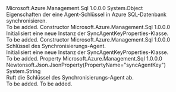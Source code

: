 <Type Name="SyncAgentKeyProperties" FullName="Microsoft.Azure.Management.Sql.Models.SyncAgentKeyProperties">
  <TypeSignature Language="C#" Value="public class SyncAgentKeyProperties" />
  <TypeSignature Language="ILAsm" Value=".class public auto ansi beforefieldinit SyncAgentKeyProperties extends System.Object" />
  <TypeSignature Language="DocId" Value="T:Microsoft.Azure.Management.Sql.Models.SyncAgentKeyProperties" />
  <TypeSignature Language="VB.NET" Value="Public Class SyncAgentKeyProperties" />
  <TypeSignature Language="F#" Value="type SyncAgentKeyProperties = class" />
  <AssemblyInfo>
    <AssemblyName>Microsoft.Azure.Management.Sql</AssemblyName>
    <AssemblyVersion>1.0.0.0</AssemblyVersion>
  </AssemblyInfo>
  <Base>
    <BaseTypeName>System.Object</BaseTypeName>
  </Base>
  <Interfaces />
  <Docs>
    <summary>
            Eigenschaften der eine Agent-Schlüssel in Azure SQL-Datenbank synchronisieren.
            </summary>
    <remarks>To be added.</remarks>
  </Docs>
  <Members>
    <Member MemberName=".ctor">
      <MemberSignature Language="C#" Value="public SyncAgentKeyProperties ();" />
      <MemberSignature Language="ILAsm" Value=".method public hidebysig specialname rtspecialname instance void .ctor() cil managed" />
      <MemberSignature Language="DocId" Value="M:Microsoft.Azure.Management.Sql.Models.SyncAgentKeyProperties.#ctor" />
      <MemberSignature Language="VB.NET" Value="Public Sub New ()" />
      <MemberType>Constructor</MemberType>
      <AssemblyInfo>
        <AssemblyName>Microsoft.Azure.Management.Sql</AssemblyName>
        <AssemblyVersion>1.0.0.0</AssemblyVersion>
      </AssemblyInfo>
      <Parameters />
      <Docs>
        <summary>
            Initialisiert eine neue Instanz der SyncAgentKeyProperties-Klasse.
            </summary>
        <remarks>To be added.</remarks>
      </Docs>
    </Member>
    <Member MemberName=".ctor">
      <MemberSignature Language="C#" Value="public SyncAgentKeyProperties (string syncAgentKey = null);" />
      <MemberSignature Language="ILAsm" Value=".method public hidebysig specialname rtspecialname instance void .ctor(string syncAgentKey) cil managed" />
      <MemberSignature Language="DocId" Value="M:Microsoft.Azure.Management.Sql.Models.SyncAgentKeyProperties.#ctor(System.String)" />
      <MemberSignature Language="VB.NET" Value="Public Sub New (Optional syncAgentKey As String = null)" />
      <MemberSignature Language="F#" Value="new Microsoft.Azure.Management.Sql.Models.SyncAgentKeyProperties : string -&gt; Microsoft.Azure.Management.Sql.Models.SyncAgentKeyProperties" Usage="new Microsoft.Azure.Management.Sql.Models.SyncAgentKeyProperties syncAgentKey" />
      <MemberType>Constructor</MemberType>
      <AssemblyInfo>
        <AssemblyName>Microsoft.Azure.Management.Sql</AssemblyName>
        <AssemblyVersion>1.0.0.0</AssemblyVersion>
      </AssemblyInfo>
      <Parameters>
        <Parameter Name="syncAgentKey" Type="System.String" />
      </Parameters>
      <Docs>
        <param name="syncAgentKey">Schlüssel des Synchronisierungs-Agent.</param>
        <summary>
            Initialisiert eine neue Instanz der SyncAgentKeyProperties-Klasse.
            </summary>
        <remarks>To be added.</remarks>
      </Docs>
    </Member>
    <Member MemberName="SyncAgentKey">
      <MemberSignature Language="C#" Value="public string SyncAgentKey { get; }" />
      <MemberSignature Language="ILAsm" Value=".property instance string SyncAgentKey" />
      <MemberSignature Language="DocId" Value="P:Microsoft.Azure.Management.Sql.Models.SyncAgentKeyProperties.SyncAgentKey" />
      <MemberSignature Language="VB.NET" Value="Public ReadOnly Property SyncAgentKey As String" />
      <MemberSignature Language="F#" Value="member this.SyncAgentKey : string" Usage="Microsoft.Azure.Management.Sql.Models.SyncAgentKeyProperties.SyncAgentKey" />
      <MemberType>Property</MemberType>
      <AssemblyInfo>
        <AssemblyName>Microsoft.Azure.Management.Sql</AssemblyName>
        <AssemblyVersion>1.0.0.0</AssemblyVersion>
      </AssemblyInfo>
      <Attributes>
        <Attribute>
          <AttributeName>Newtonsoft.Json.JsonProperty(PropertyName="syncAgentKey")</AttributeName>
        </Attribute>
      </Attributes>
      <ReturnValue>
        <ReturnType>System.String</ReturnType>
      </ReturnValue>
      <Docs>
        <summary>
            Ruft die Schlüssel des Synchronisierungs-Agent ab.
            </summary>
        <value>To be added.</value>
        <remarks>To be added.</remarks>
      </Docs>
    </Member>
  </Members>
</Type>